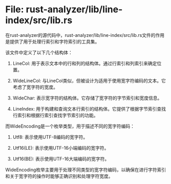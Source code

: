 # File: rust-analyzer/lib/line-index/src/lib.rs

在rust-analyzer的源代码中，rust-analyzer/lib/line-index/src/lib.rs文件的作用是提供了用于处理行索引和字符索引的工具集。

该文件中定义了以下几个结构体：

1. LineCol: 用于表示文本中的行和列的结构体。通过行索引和列索引来确定位置。

2. WideLineCol: 与LineCol类似，但被设计为适用于使用宽字符编码的文本。它考虑了宽字符的宽度。

3. WideChar: 表示宽字符的结构体。它存储了宽字符的字节索引和宽度信息。

4. LineIndex: 用于构建和查询文本行索引的结构体。它提供了根据字节索引查找行索引和根据行索引查找字节索引的功能。

而WideEncoding是一个枚举类型，用于描述不同的宽字符编码：

1. Utf8: 表示使用UTF-8编码的宽字符。

2. Utf16(LE): 表示使用UTF-16小端编码的宽字符。

3. Utf16(BE): 表示使用UTF-16大端编码的宽字符。

WideEncoding枚举主要用于处理不同类型的宽字符编码，以确保在进行字符索引和关于宽字符的操作时能够正确识别和处理字符宽度。

